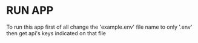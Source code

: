 # RUN APP

To run this app first of all change the 'example.env' file name to only '.env' then get api's keys indicated on that file